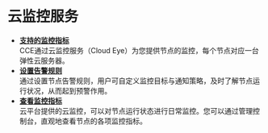 # 云监控服务<a name="cce_01_0069"></a>

-   **[支持的监控指标](支持的监控指标.md)**  
CCE通过云监控服务（Cloud Eye）为您提供节点的监控，每个节点对应一台弹性云服务器。
-   **[设置告警规则](设置告警规则.md)**  
通过设置节点告警规则，用户可自定义监控目标与通知策略，及时了解节点运行状况，从而起到预警作用。
-   **[查看监控指标](查看监控指标.md)**  
云平台提供的云监控，可以对节点运行状态进行日常监控。您可以通过管理控制台，直观地查看节点的各项监控指标。

